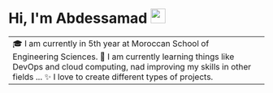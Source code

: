 # Hi, I'm Abdessamad <img src="https://github.com/TheDudeThatCode/TheDudeThatCode/blob/master/Assets/Hi.gif" width="29px">
<table>
  <tr>
    <td valign="center">
      🎓 I am currently in 5th year at Moroccan School of Engineering Sciences.
      🌱 I am currently learning things like DevOps and cloud computing, nad improving my skills in other fields ...
      ✨ I love to create different types of projects.
<td >
    
  </tr>
  </table>
